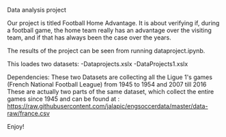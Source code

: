 
Data analysis project

Our project is titled Football Home Advantage.
It is about verifying if, during a football game, the home team really has an advantage over the visiting team, and if that has always been the case over the years.

The results of the project can be seen from running dataproject.ipynb.

This loades two datasets:
-Dataprojects.xslx
-DataProjects1.xslx

Dependencies: 
These two Datasets are collecting all the Ligue 1's games (French National Football League) from 1945 to 1954 and 2007 till 2016
These are actually two parts of the same dataset, which collect the entire games since 1945 and can be found at : https://raw.githubusercontent.com/jalapic/engsoccerdata/master/data-raw/france.csv

Enjoy!